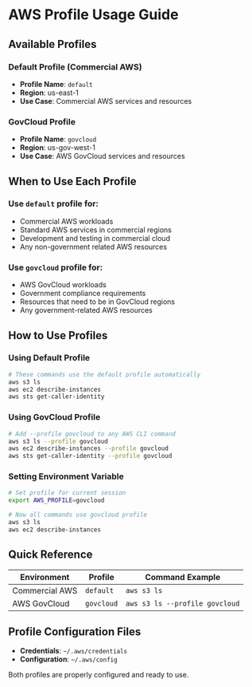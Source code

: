 # AWS Profile Usage Guide

## Available Profiles

### Default Profile (Commercial AWS)
- **Profile Name**: `default`
- **Region**: us-east-1
- **Use Case**: Commercial AWS services and resources

### GovCloud Profile
- **Profile Name**: `govcloud`
- **Region**: us-gov-west-1
- **Use Case**: AWS GovCloud services and resources

## When to Use Each Profile

### Use `default` profile for:
- Commercial AWS workloads
- Standard AWS services in commercial regions
- Development and testing in commercial cloud
- Any non-government related AWS resources

### Use `govcloud` profile for:
- AWS GovCloud workloads
- Government compliance requirements
- Resources that need to be in GovCloud regions
- Any government-related AWS resources

## How to Use Profiles

### Using Default Profile
```bash
# These commands use the default profile automatically
aws s3 ls
aws ec2 describe-instances
aws sts get-caller-identity
```

### Using GovCloud Profile
```bash
# Add --profile govcloud to any AWS CLI command
aws s3 ls --profile govcloud
aws ec2 describe-instances --profile govcloud
aws sts get-caller-identity --profile govcloud
```

### Setting Environment Variable
```bash
# Set profile for current session
export AWS_PROFILE=govcloud

# Now all commands use govcloud profile
aws s3 ls
aws ec2 describe-instances
```

## Quick Reference

| Environment | Profile | Command Example |
|-------------|---------|-----------------|
| Commercial AWS | `default` | `aws s3 ls` |
| AWS GovCloud | `govcloud` | `aws s3 ls --profile govcloud` |

## Profile Configuration Files

- **Credentials**: `~/.aws/credentials`
- **Configuration**: `~/.aws/config`

Both profiles are properly configured and ready to use.